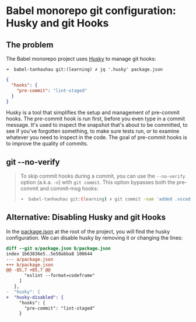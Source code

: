 # Babel monorepo git configuration: Husky and git Hooks

## The problem 

The Babel monorepo project uses [Husky](https://typicode.github.io/husky) to manage git hooks:

`➜  babel-tanhauhau git:(learning) ✗ jq '.husky' package.json`
```json
{
  "hooks": {
    "pre-commit": "lint-staged"
  }
}
```

Husky is a tool that simplifies the setup and management of pre-commit hooks. 
The pre-commit hook is run first, before you even type in a commit message. 
It's used to inspect the snapshot that's about to be committed, to see if you've forgotten something, 
to make sure tests run, or to examine whatever you need to inspect in the code.
The goal of pre-commit hooks is to improve the quality of commits. 

## git --no-verify

> To skip commit hooks during a commit, you can use the `--no-verify` option (a.k.a. `-n`) 
with `git commit`. This option bypasses both the pre-commit and commit-msg hooks:
>
> ```sh
> ➜  babel-tanhauhau git:(learning) ✗ git commit -nam 'added .vscode/settings.json to allow typescript annotations > in  .js extension'
> ```

## Alternative: Disabling Husky and git Hooks 

In the [package.json](https://github.com/ULL-ESIT-PL/babel-tanhauhau/blob/master/package.json#L88-L92) at the root of the project, you will find the husky configuration. We can disable husky by removing it or changing the lines:

```diff
diff --git a/package.json b/package.json
index 1b63836e5..5e50abba8 100644
--- a/package.json
+++ b/package.json
@@ -85,7 +85,7 @@
       "eslint --format=codeframe"
     ]
   },
-  "husky": {
+  "husky-disabled": {
     "hooks": {
       "pre-commit": "lint-staged"
     }
```